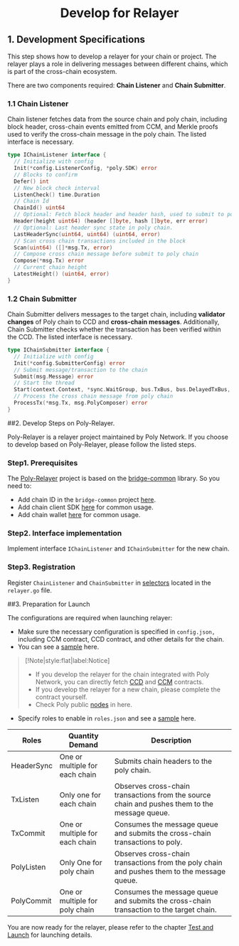 <h1 align="center">Develop for Relayer</h1>

## 1. Development Specifications

This step shows how to develop a relayer for your chain or project. The relayer plays a role in delivering messages between different chains, which is part of the cross-chain ecosystem. 

There are two components required: **Chain Listener** and **Chain Submitter**. 

### 1.1 Chain Listener
Chain listener fetches data from the source chain and poly chain, including block header, cross-chain events emitted from CCM, and Merkle proofs used to verify the cross-chain message in the poly chain.
The listed interface is necessary.

```go
type IChainListener interface {
  // Initialize with config
  Init(*config.ListenerConfig, *poly.SDK) error
  // Blocks to confirm
  Defer() int
  // New block check interval
  ListenCheck() time.Duration
  // Chain Id
  ChainId() uint64
  // Optional: Fetch block header and header hash, used to submit to poly chain for verifications
  Header(height uint64) (header []byte, hash []byte, err error)
  // Optional: Last header sync state in poly chain.
  LastHeaderSync(uint64, uint64) (uint64, error)
  // Scan cross chain transactions included in the block
  Scan(uint64) ([]*msg.Tx, error)
  // Compose cross chain message before submit to poly chain
  Compose(*msg.Tx) error
  // Current chain height
  LatestHeight() (uint64, error)
}
```

### 1.2 Chain Submitter
Chain Submitter delivers messages to the target chain, including **validator changes** of Poly chain to CCD and **cross-chain messages**.
Additionally, Chain Submitter checks whether the transaction has been verified within the CCD.
The listed interface is necessary.

```go
type IChainSubmitter interface {
  // Initialize with config
  Init(*config.SubmitterConfig) error
  // Submit message/transaction to the chain
  Submit(msg.Message) error
  // Start the thread
  Start(context.Context, *sync.WaitGroup, bus.TxBus, bus.DelayedTxBus, msg.PolyComposer) error  
  // Process the cross chain message from poly chain
  ProcessTx(*msg.Tx, msg.PolyComposer) error
}
```
##2. Develop Steps on Poly-Relayer.

Poly-Relayer is a relayer project maintained by Poly Network.
If you choose to develop based on Poly-Relayer, please follow the listed steps.

### Step1. Prerequisites
The [Poly-Relayer](https://github.com/polynetwork/poly-relayer) project is based on the [bridge-common](https://github.com/polynetwork/bridge-common) library. So you need to:
 - Add chain ID in the `bridge-common` project [here](https://github.com/polynetwork/bridge-common/tree/main/base).
 - Add chain client SDK [here](https://github.com/polynetwork/bridge-common/treemain/chains) for common usage.
 - Add chain wallet [here](https://github.com/polynetwork/bridge-common/tree/main/wallet) for common usage.

### Step2. Interface implementation
Implement interface `IChainListener` and `IChainSubmitter` for the new chain. 

### Step3. Registration 
Register `ChainListener` and `ChainSubmitter` in [selectors](https://github.com/polynetwork/poly-relayer/blob/main/relayer/relayer.go#L73) located in the `relayer.go` file.

##3. Preparation for Launch

The configurations are required when launching relayer:

- Make sure the necessary configuration is specified in `config.json,` including CCM contract, CCD contract, and other details for the chain.
- You can see a [sample](https://github.com/polynetwork/poly-relayer/blob/main/config.sample.json) here.

> [!Note|style:flat|label:Notice]
>
> - If you develop the relayer for the chain integrated with Poly Network, you can directly fetch [CCD](../../Core_Smart_Contract/Contract/CCD.md) and [CCM](../../Core_Smart_Contract/Contract/CCM.md) contracts.
> - If you develop the relayer for a new chain, please complete the contract yourself.
> - Check Poly public [nodes](../../Core_Smart_Contract/Nodes/Nodes.md) in here.

- Specify roles to enable in `roles.json` and see a [sample](https://github.com/polynetwork/poly-relayer/blob/main/roles.sample.json) here. 

| Roles      | Quantity Demand                | Description                                                  |
| ---------- | ------------------------------ | ------------------------------------------------------------ |
| HeaderSync | One or multiple for each chain | Submits chain headers to the poly chain.                  |
| TxListen   | Only one for each chain        | Observes cross-chain transactions from the source chain and pushes them to the message queue. |
| TxCommit   | One or multiple for each chain | Consumes the message queue and submits the cross-chain transactions to poly. |
| PolyListen | Only One for poly chain        | Observes cross-chain transactions from the poly chain and pushes them to the message queue. |
| PolyCommit | One or multiple for poly chain | Consumes the message queue and submits the cross-chain transaction to the target chain. |


You are now ready for the relayer, please refer to the chapter [Test and Launch](../../new_chain/launch_and_test/launch.md) for launching details.

